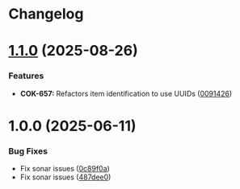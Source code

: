# Changelog

# [1.1.0](https://github.com/mayademcom/directus-extension-options-interface/compare/v1.0.0...v1.1.0) (2025-08-26)


### Features

* **COK-657:** Refactors item identification to use UUIDs ([0091426](https://github.com/mayademcom/directus-extension-options-interface/commit/0091426b86af096621df0ceee6f3fc234c5eafb0))

# 1.0.0 (2025-06-11)


### Bug Fixes

* Fix sonar issues ([0c89f0a](https://github.com/mayademcom/directus-extension-options-interface/commit/0c89f0a7c40eb1f28469fde90361e80f04abf63e))
* Fix sonar issues ([487dee0](https://github.com/mayademcom/directus-extension-options-interface/commit/487dee009901dfb47320d23a687e6832d8497b1f))
